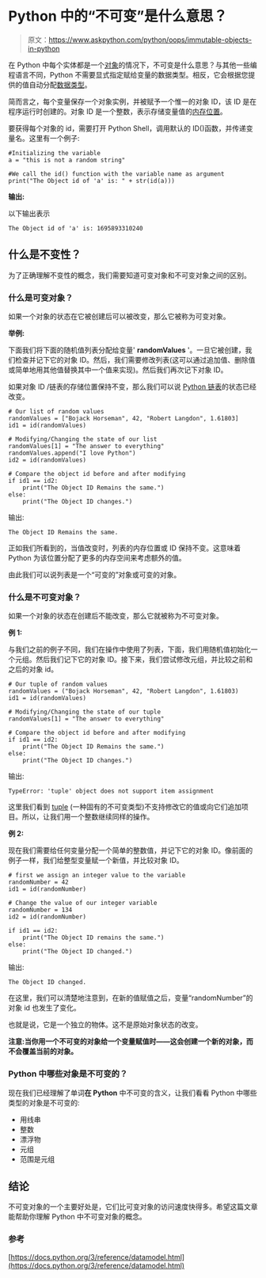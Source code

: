 # Python 中的“不可变”是什么意思？

> 原文：<https://www.askpython.com/python/oops/immutable-objects-in-python>

在 Python 中每个实体都是一个[对象](https://www.askpython.com/python/oops/python-classes-objects)的情况下，不可变是什么意思？与其他一些编程语言不同，Python 不需要显式指定赋给变量的数据类型。相反，它会根据您提供的值自动分配[数据类型](https://www.askpython.com/python/python-data-types)。

简而言之，每个变量保存一个对象实例，并被赋予一个惟一的对象 ID，该 ID 是在程序运行时创建的。对象 ID 是一个整数，表示存储变量值的[内存位置](https://www.askpython.com/python-modules/garbage-collection-in-python)。

要获得每个对象的 id，需要打开 Python Shell，调用默认的 ID()函数，并传递变量名。这里有一个例子:

```
#Initializing the variable
a = "this is not a random string"

#We call the id() function with the variable name as argument
print("The Object id of 'a' is: " + str(id(a)))

```

**输出:**

以下输出表示

```
The Object id of 'a' is: 1695893310240

```

## 什么是不变性？

为了正确理解不变性的概念，我们需要知道可变对象和不可变对象之间的区别。

### 什么是可变对象？

如果一个对象的状态在它被创建后可以被改变，那么它被称为可变对象。

**举例:**

下面我们将下面的随机值列表分配给变量' **randomValues** '。一旦它被创建，我们检查并记下它的对象 ID。然后，我们需要修改列表(这可以通过追加值、删除值或简单地用其他值替换其中一个值来实现)。然后我们再次记下对象 ID。

如果对象 ID /链表的存储位置保持不变，那么我们可以说 [Python 链表](https://www.askpython.com/python/difference-between-python-list-vs-array)的状态已经改变。

```
# Our list of random values
randomValues = ["Bojack Horseman", 42, "Robert Langdon", 1.61803]
id1 = id(randomValues)

# Modifying/Changing the state of our list
randomValues[1] = "The answer to everything"
randomValues.append("I love Python")
id2 = id(randomValues)

# Compare the object id before and after modifying
if id1 == id2:
    print("The Object ID Remains the same.")
else:
    print("The Object ID changes.")

```

输出:

```
The Object ID Remains the same.

```

正如我们所看到的，当值改变时，列表的内存位置或 ID 保持不变。这意味着 Python 为该位置分配了更多的内存空间来考虑额外的值。

由此我们可以说列表是一个“可变的”对象或可变的对象。

### 什么是不可变对象？

如果一个对象的状态在创建后不能改变，那么它就被称为不可变对象。

**例 1:**

与我们之前的例子不同，我们在操作中使用了列表，下面，我们用随机值初始化一个元组。然后我们记下它的对象 ID。接下来，我们尝试修改元组，并比较之前和之后的对象 id。

```
# Our tuple of random values
randomValues = ("Bojack Horseman", 42, "Robert Langdon", 1.61803)
id1 = id(randomValues)

# Modifying/Changing the state of our tuple
randomValues[1] = "The answer to everything"

# Compare the object id before and after modifying
if id1 == id2:
    print("The Object ID Remains the same.")
else:
    print("The Object ID changes.")

```

输出:

```
TypeError: 'tuple' object does not support item assignment

```

这里我们看到 [tuple](https://www.askpython.com/python/tuple/python-tuple) (一种固有的不可变类型)不支持修改它的值或向它们追加项目。所以，让我们用一个整数继续同样的操作。

**例 2:**

现在我们需要给任何变量分配一个简单的整数值，并记下它的对象 ID。像前面的例子一样，我们给整型变量赋一个新值，并比较对象 ID。

```
# first we assign an integer value to the variable 
randomNumber = 42
id1 = id(randomNumber)

# Change the value of our integer variable
randomNumber = 134
id2 = id(randomNumber)

if id1 == id2:
    print("The Object ID remains the same.") 
else:
    print("The Object ID changed.")

```

输出:

```
The Object ID changed.

```

在这里，我们可以清楚地注意到，在新的值赋值之后，变量“randomNumber”的对象 id 也发生了变化。

也就是说，它是一个独立的物体。这不是原始对象状态的改变。

**注意:当你用一个不可变的对象给一个变量赋值时——这会创建一个新的对象，而不会覆盖当前的对象。**

### Python 中哪些对象是不可变的？

现在我们已经理解了单词**在 Python** 中不可变的含义，让我们看看 Python 中哪些类型的对象是不可变的:

*   用线串
*   整数
*   漂浮物
*   元组
*   范围是元组

## 结论

不可变对象的一个主要好处是，它们比可变对象的访问速度快得多。希望这篇文章能帮助你理解 Python 中不可变对象的概念。

### 参考

[https://docs.python.org/3/reference/datamodel.html](https://docs.python.org/3/reference/datamodel.html)